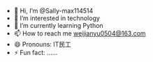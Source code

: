 - 👋 Hi, I’m @Sally-max114514
- 👀 I’m interested in technology
- 🌱 I’m currently learning Python
- 📫 How to reach me weijianyu0504@163.com
- 😄 Pronouns: IT民工
- ⚡ Fun fact: ……

<!---
Sally-max114514/Sally-max114514 is a ✨ special ✨ repository because its `README.md` (this file) appears on your GitHub profile.
You can click the Preview link to take a look at your changes.
--->
